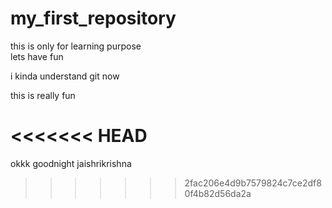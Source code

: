# my_first_repository
this is only for learning purpose<br>
lets have fun

i kinda understand git now

this is really fun


<<<<<<< HEAD
=======

okkk goodnight jaishrikrishna
>>>>>>> 2fac206e4d9b7579824c7ce2df80f4b82d56da2a
